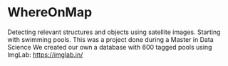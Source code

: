 # WhereOnMap
Detecting relevant structures and objects using satellite images. Starting with swimming pools.
This was a project done during a Master in Data Science
We created our own a database with 600 tagged pools using ImgLab: https://imglab.in/
